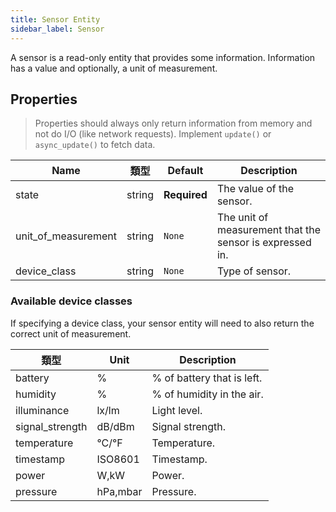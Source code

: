 ```yaml
---
title: Sensor Entity
sidebar_label: Sensor
---
```


A sensor is a read-only entity that provides some information. Information has a value and optionally, a unit of measurement.

## Properties

> Properties should always only return information from memory and not do I/O (like network requests). Implement `update()` or `async_update()` to fetch data.

| Name                  | 類型     | Default      | Description                                              |
| --------------------- | ------ | ------------ | -------------------------------------------------------- |
| state                 | string | **Required** | The value of the sensor.                                 |
| unit_of_measurement | string | `None`       | The unit of measurement that the sensor is expressed in. |
| device_class          | string | `None`       | Type of sensor.                                          |

### Available device classes

If specifying a device class, your sensor entity will need to also return the correct unit of measurement.

| 類型              | Unit     | Description                |
| --------------- | -------- | -------------------------- |
| battery         | %        | % of battery that is left. |
| humidity        | %        | % of humidity in the air.  |
| illuminance     | lx/lm    | Light level.               |
| signal_strength | dB/dBm   | Signal strength.           |
| temperature     | °C/°F    | Temperature.               |
| timestamp       | ISO8601  | Timestamp.                 |
| power           | W,kW     | Power.                     |
| pressure        | hPa,mbar | Pressure.                  |